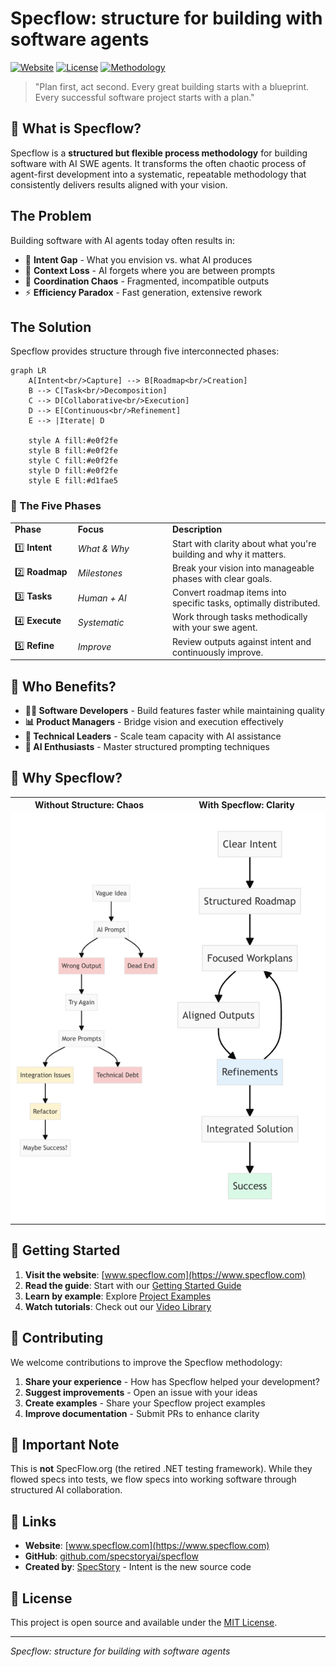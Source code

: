 # Specflow: structure for building with software agents

[![Website](https://img.shields.io/badge/website-specflow.com-blue)](https://www.specflow.com)
[![License](https://img.shields.io/badge/license-MIT-green)](LICENSE)
[![Methodology](https://img.shields.io/badge/methodology-open--source-orange)](https://github.com/specstoryai/specflow)

> "Plan first, act second. Every great building starts with a blueprint. Every successful software project starts with a plan."

## 🚀 What is Specflow?

Specflow is a **structured but flexible process methodology** for building software with AI SWE agents. It transforms the often chaotic process of agent-first development into a systematic, repeatable methodology that consistently delivers results aligned with your vision.

## The Problem

Building software with AI agents today often results in:
- 🎯 **Intent Gap** - What you envision vs. what AI produces
- 💭 **Context Loss** - AI forgets where you are between prompts
- 🧩 **Coordination Chaos** - Fragmented, incompatible outputs
- ⚡ **Efficiency Paradox** - Fast generation, extensive rework

## The Solution

Specflow provides structure through five interconnected phases:

```mermaid
graph LR
    A[Intent<br/>Capture] --> B[Roadmap<br/>Creation]
    B --> C[Task<br/>Decomposition]
    C --> D[Collaborative<br/>Execution]
    D --> E[Continuous<br/>Refinement]
    E --> |Iterate| D
    
    style A fill:#e0f2fe
    style B fill:#e0f2fe
    style C fill:#e0f2fe
    style D fill:#e0f2fe
    style E fill:#d1fae5
```

### 📖 The Five Phases

<table>
<tr>
<td width="20%" align="left"><strong>Phase</strong></td>
<td width="30%" align="left"><strong>Focus</strong></td>
<td width="50%"><strong>Description</strong></td>
</tr>
<tr>
<td align="left">1️⃣ <strong>Intent</strong></td>
<td><em>What & Why</em></td>
<td>Start with clarity about what you're building and why it matters.</td>
</tr>
<tr>
<td align="left">2️⃣ <strong>Roadmap</strong></td>
<td><em>Milestones</em></td>
<td>Break your vision into manageable phases with clear goals.</td>
</tr>
<tr>
<td align="left">3️⃣ <strong>Tasks</strong></td>
<td><em>Human + AI</em></td>
<td>Convert roadmap items into specific tasks, optimally distributed.</td>
</tr>
<tr>
<td align="left">4️⃣ <strong>Execute</strong></td>
<td><em>Systematic</em></td>
<td>Work through tasks methodically with your swe agent.</td>
</tr>
<tr>
<td align="left">5️⃣ <strong>Refine</strong></td>
<td><em>Improve</em></td>
<td>Review outputs against intent and continuously improve.</td>
</tr>
</table>

## 🎯 Who Benefits?

- **👩‍💻 Software Developers** - Build features faster while maintaining quality
- **📊 Product Managers** - Bridge vision and execution effectively
- **🚀 Technical Leaders** - Scale team capacity with AI assistance
- **🤖 AI Enthusiasts** - Master structured prompting techniques

## 🌟 Why Specflow?

<table>
<tr>
<th align="center">Without Structure: Chaos</th>
<th align="center">With Specflow: Clarity</th>
</tr>
<tr>
<td width="50%" align="center" style="background-color: white;">

<img src="chaos.svg" alt="Chaos - Without Structure" style="width: 500px; height: 650px; max-width: 100%; object-fit: contain; background-color: white;" />

</td>
<td width="50%" align="center" style="background-color: white;">

<img src="clarity.svg" alt="Clarity - With Specflow" style="width: 500px; height: 650px; max-width: 100%; object-fit: contain; background-color: white;" />

</td>
</tr>
</table>

## 🚀 Getting Started

1. **Visit the website**: [www.specflow.com](https://www.specflow.com)
2. **Read the guide**: Start with our [Getting Started Guide](https://www.specflow.com/getting-started.html)
3. **Learn by example**: Explore [Project Examples](https://www.specflow.com/examples/)
4. **Watch tutorials**: Check out our [Video Library](https://www.specflow.com/videos.html)



## 🤝 Contributing

We welcome contributions to improve the Specflow methodology:

1. **Share your experience** - How has Specflow helped your development?
2. **Suggest improvements** - Open an issue with your ideas
3. **Create examples** - Share your Specflow project examples
4. **Improve documentation** - Submit PRs to enhance clarity

## 📝 Important Note

This is **not** SpecFlow.org (the retired .NET testing framework). While they flowed specs into tests, we flow specs into working software through structured AI collaboration.

## 🔗 Links

- **Website**: [www.specflow.com](https://www.specflow.com)
- **GitHub**: [github.com/specstoryai/specflow](https://github.com/specstoryai/specflow)
- **Created by**: [SpecStory](https://www.specstory.com) - Intent is the new source code

## 📄 License

This project is open source and available under the [MIT License](LICENSE).

---

*Specflow: structure for building with software agents*
